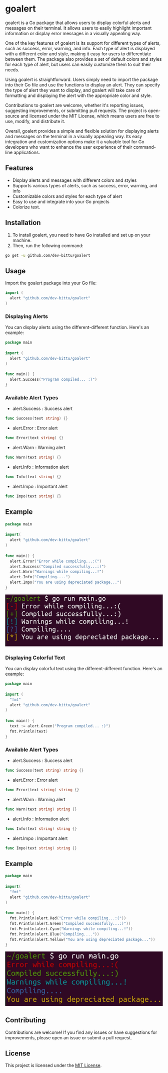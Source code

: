 # goalert
goalert is a Go package that allows users to display colorful alerts and messages on their terminal.
It allows users to easily highlight important information or display error messages in a visually appealing way.

One of the key features of goalert is its support for different types of alerts, such as success, error, warning, and info.
Each type of alert is displayed with a different color and style, making it easy for users to differentiate between them.
The package also provides a set of default colors and styles for each type of alert, but users can easily customize them to suit their needs.

Using goalert is straightforward.
Users simply need to import the package into their Go file and use the functions to display an alert.
They can specify the type of alert they want to display, and goalert will take care of formatting and displaying the alert with the appropriate color and style.

Contributions to goalert are welcome, whether it's reporting issues, suggesting improvements, or submitting pull requests.
The project is open-source and licensed under the MIT License, which means users are free to use, modify, and distribute it.

Overall, goalert provides a simple and flexible solution for displaying alerts and messages on the terminal in a visually appealing way. Its easy integration and customization options make it a valuable tool for Go developers who want to enhance the user experience of their command-line applications.

## Features
- Display alerts and messages with different colors and styles
- Supports various types of alerts, such as success, error, warning, and info
- Customizable colors and styles for each type of alert
- Easy to use and integrate into your Go projects
- Colorize text.

## Installation
1. To install goalert, you need to have Go installed and set up on your machine. 
2. Then, run the following command:
```bash
go get -u github.com/dev-bittu/goalert
```

## Usage
Import the goalert package into your Go file:
```go
import (
  alert "github.com/dev-bittu/goalert"
)
```

### Displaying Alerts
You can display alerts using the different-different function.
Here's an example:
```go
package main

import (
  alert "github.com/dev-bittu/goalert"
)

func main() {
  alert.Success("Program compiled... :)")
}
```

### Available Alert Types
- alert.Success : Success alert
```go
func Success(text string) {}
```
- alert.Error : Error alert
```go
func Error(text string) {}
```
- alert.Warn : Warning alert
```go
func Warn(text string) {}
```
- alert.Info : Information alert
```go
func Info(text string) {}
```
- alert.Impo : Important alert
```go
func Impo(text string) {}
```

## Example
```go
package main

import(
  alert "github.com/dev-bittu/goalert"
)

func main() {
  alert.Error("Error while compiling...:(")
  alert.Success("Compiled successfully...:)")
  alert.Warn("Warnings while compiling...!")
  alert.Info("Compiling....")
  alert.Impo("You are using depreciated package...")
}
```
![Example's Screenshot](img/alert_examples.jpg)

### Displaying Colorful Text
You can display colorful text using the different-different function.
Here's an example:
```go
package main

import (
  "fmt"
  alert "github.com/dev-bittu/goalert"
)

func main() {
  text := alert.Green("Program compiled... :)")
  fmt.Println(text)
}
```

### Available Alert Types
- alert.Success : Success alert
```go
func Success(text string) string {}
```
- alert.Error : Error alert
```go
func Error(text string) string {}
```
- alert.Warn : Warning alert
```go
func Warn(text string) string {}
```
- alert.Info : Information alert
```go
func Info(text string) string {}
```
- alert.Impo : Important alert
```go
func Impo(text string) string {}
```

## Example
```go
package main

import(
  "fmt"
  alert "github.com/dev-bittu/goalert"
)

func main() {
  fmt.Println(alert.Red("Error while compiling...:("))
  fmt.Println(alert.Green("Compiled successfully...:)"))
  fmt.Println(alert.Cyan("Warnings while compiling...!"))
  fmt.Println(alert.Blue("Compiling...."))
  fmt.Println(alert.Yellow("You are using depreciated package..."))
}
```
![Example's Screenshot](img/color_func_examples.jpg)

## Contributing
Contributions are welcome!
If you find any issues or have suggestions for improvements, please open an issue or submit a pull request.

## License
This project is licensed under the [MIT License](LICENSE).
